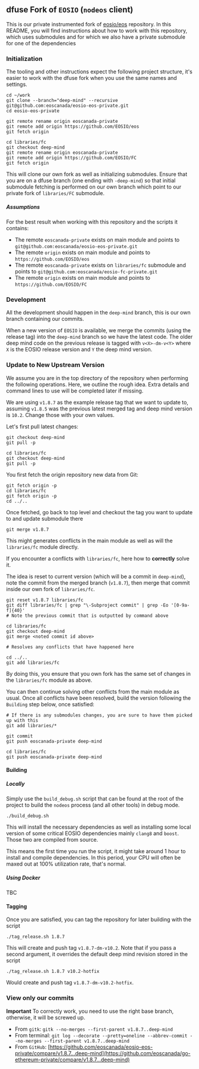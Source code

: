 ## dfuse Fork of `EOSIO` (`nodeos` client)

This is our private instrumented fork of [eosio/eos](https://github.com/eosio/eos) repository. In this README, you will find instructions about how to work with this repository, which uses submodules and for
which we also have a private submodule for one of the dependencies

### Initialization

The tooling and other instructions expect the following project
structure, it's easier to work with the dfuse fork when you use
the same names and settings.

    cd ~/work
    git clone --branch="deep-mind" --recursive git@github.com:eoscanada/eosio-eos-private.git
    cd eosio-eos-private

    git remote rename origin eoscanada-private
    git remote add origin https://github.com/EOSIO/eos
    git fetch origin

    cd libraries/fc
    git checkout deep-mind
    git remote rename origin eoscanada-private
    git remote add origin https://github.com/EOSIO/FC
    git fetch origin

This will clone our own fork as well as initializing submodules. Ensure that you are
on a dfuse branch (one ending with `-deep-mind`) so that initial submodule fetching is
performed on our own branch which point to our private fork of `libraries/FC` submodule.

##### Assumptions

For the best result when working with this repository and the scripts it contains:

- The remote `eoscanada-private` exists on main module and points to `git@github.com:eoscanada/eosio-eos-private.git`
- The remote `origin` exists on main module and points to `https://github.com/EOSIO/eos`
- The remote `eoscanada-private` exists on `libraries/fc` submodule and points to `git@github.com:eoscanada/eosio-fc-private.git`
- The remote `origin` exists on main module and points to `https://github.com/EOSIO/FC`

### Development

All the development should happen in the `deep-mind` branch, this is our own branch
containing our commits.

When a new version of `EOSIO` is available, we merge the commits (using the release tag)
into the `deep-mind` branch so we have the latest code. The older deep mind code on the
previous release is tagged with `v<X>-dm-v<Y>` where `X` is the EOSIO release version
and `Y` the deep mind version.

### Update to New Upstream Version

We assume you are in the top directory of the repository when performing the following
operations. Here, we outline the rough idea. Extra details and command lines to use
will be completed later if missing.

We are using `v1.8.7` as the example release tag that we want to update to, assuming
`v1.8.5` was the previous latest merged tag and deep mind version is `10.2`. Change
those with your own values.

Let's first pull latest changes:

    git checkout deep-mind
    git pull -p

    cd libraries/fc
    git checkout deep-mind
    git pull -p

You first fetch the origin repository new data from Git:

    git fetch origin -p
    cd libraries/fc
    git fetch origin -p
    cd ../..

Once fetched, go back to top level and checkout the tag you want to update to
and update submodule there

    git merge v1.8.7

This might generates conflicts in the main module as well as will the
`libraries/fc` module directly.

If you encounter a conflicts with `libraries/fc`, here how to **correctly**
solve it.

The idea is reset to current version (which will be a commit in `deep-mind`),
note the commit from the merged branch (`v1.8.7`), then merge that commit inside
our own fork of `libraries/fc`.

    git reset v1.8.7 libraries/fc
    git diff libraries/fc | grep "\-Subproject commit" | grep -Eo '[0-9a-f]{40}'
    # Note the previous commit that is outputted by command above

    cd libraries/fc
    git checkout deep-mind
    git merge <noted commit id above>

    # Resolves any conflicts that have happened here

    cd ../..
    git add libraries/fc

By doing this, you ensure that you own fork has the same set of changes in
the `libraries/fc` module as above.

You can then continue solving other conflicts from the main module as usual.
Once all conflicts have been resolved, build the version following the `Building`
step below, once satisfied:

    # If there is any submodules changes, you are sure to have them picked up with this
    git add libraries/*

    git commit
    git push eoscanada-private deep-mind

    cd libraries/fc
    git push eoscanada-private deep-mind

#### Building

##### Locally

Simply use the `build_debug.sh` script that can be found at the
root of the project to build the `nodeos` process (and all other
tools) in debug mode.

    ./build_debug.sh

This will install the necessary dependencies as well as installing some
local version of some critical EOSIO dependencies mainly `clang8` and
`boost`. Those two are compiled from source.

This means the first time you run the script, it might take around
1 hour to install and compile dependencies. In this period, your CPU
will often be maxed out at 100% utilization rate, that's normal.

##### Using Docker

TBC

#### Tagging

Once you are satisfied, you can tag the repository for later building with
the script

    ./tag_release.sh 1.8.7

This will create and push tag `v1.8.7-dm-v10.2`. Note that if you pass a second argument,
it overrides the default deep mind revision stored in the script

    ./tag_release.sh 1.8.7 v10.2-hotfix

Would create and push tag `v1.8.7-dm-v10.2-hotfix`.

### View only our commits

**Important** To correctly work, you need to use the right base branch, otherwise, it will be screwed up.

* From `gitk`: `gitk --no-merges --first-parent v1.8.7..deep-mind`
* From terminal: `git log --decorate --pretty=oneline --abbrev-commit --no-merges --first-parent v1.8.7..deep-mind`
* From `GitHub`: [https://github.com/eoscanada/eosio-eos-private/compare/v1.8.7...deep-mind](https://github.com/eoscanada/go-ethereum-private/compare/v1.8.7...deep-mind)
